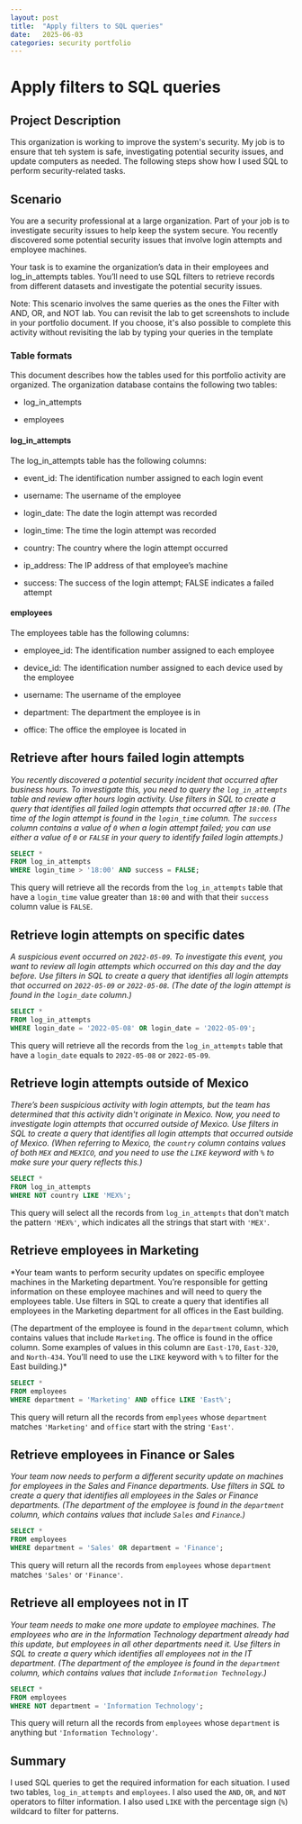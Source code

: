 ```yaml
---
layout: post
title:  "Apply filters to SQL queries"
date:   2025-06-03
categories: security portfolio
---
```


# Apply filters to SQL queries

## Project Description

This organization is working to improve the system's security. My job is to ensure that teh system is safe, investigating potential security issues, and update computers as needed. The following steps show how I used SQL to perform security-related tasks.

## Scenario

You are a security professional at a large organization. Part of your job is to investigate security issues to help keep the system secure. You recently discovered some potential security issues that involve login attempts and employee machines.

Your task is to examine the organization’s data in their employees and log_in_attempts tables. You’ll need to use SQL filters to retrieve records from different datasets and investigate the potential security issues.

Note: This scenario involves the same queries as the ones the Filter with AND, OR, and NOT lab. You can revisit the lab to get screenshots to include in your portfolio document. If you choose, it's also possible to complete this activity without revisiting the lab by typing your queries in the template

### Table formats

This document describes how the tables used for this portfolio activity are organized. The organization database contains the following two tables:

- log_in_attempts

- employees

#### log_in_attempts

The log_in_attempts table has the following columns:

- event_id: The identification number assigned to each login event

- username: The username of the employee

- login_date: The date the login attempt was recorded

- login_time: The time the login attempt was recorded

- country: The country where the login attempt occurred

- ip_address: The IP address of that employee’s machine

- success: The success of the login attempt; FALSE indicates a failed attempt

#### employees

The employees table has the following columns:

- employee_id: The identification number assigned to each employee

- device_id: The identification number assigned to each device used by the employee

- username: The username of the employee

- department: The department the employee is in

- office: The office the employee is located in

## Retrieve after hours failed login attempts

*You recently discovered a potential security incident that occurred after business hours. To investigate this, you need to query the `log_in_attempts` table and review after hours login activity. Use filters in SQL to create a query that identifies all failed login attempts that occurred after `18:00`. (The time of the login attempt is found in the `login_time` column. The `success` column contains a value of `0` when a login attempt failed; you can use either a value of `0` or `FALSE` in your query to identify failed login attempts.)*

```SQL
SELECT *
FROM log_in_attempts
WHERE login_time > '18:00' AND success = FALSE;
```

This query will retrieve all the records from the `log_in_attempts` table that have a `login_time` value greater than `18:00` and with that their `success` column value is `FALSE`.

## Retrieve login attempts on specific dates

*A suspicious event occurred on `2022-05-09`. To investigate this event, you want to review all login attempts which occurred on this day and the day before. Use filters in SQL to create a query that identifies all login attempts that occurred on `2022-05-09` or `2022-05-08`. (The date of the login attempt is found in the `login_date` column.)*

```SQL
SELECT *
FROM log_in_attempts
WHERE login_date = '2022-05-08' OR login_date = '2022-05-09';
```

This query will retrieve all the records from the `log_in_attempts` table that have a `login_date` equals to `2022-05-08` or `2022-05-09`.

## Retrieve login attempts outside of Mexico

*There’s been suspicious activity with login attempts, but the team has determined that this activity didn't originate in Mexico. Now, you need to investigate login attempts that occurred outside of Mexico. Use filters in SQL to create a query that identifies all login attempts that occurred outside of Mexico. (When referring to Mexico, the `country` column contains values of both `MEX` and `MEXICO`, and you need to use the `LIKE` keyword with `%` to make sure your query reflects this.)*

```SQL
SELECT *
FROM log_in_attempts
WHERE NOT country LIKE 'MEX%';
```

This query will select all the records from `log_in_attempts` that don't match the pattern `'MEX%'`, which indicates all the strings that start with `'MEX'`.

## Retrieve employees in Marketing

*Your team wants to perform security updates on specific employee machines in the Marketing department. You’re responsible for getting information on these employee machines and will need to query the employees table. Use filters in SQL to create a query that identifies all employees in the Marketing department for all offices in the East building.

(The department of the employee is found in the `department` column, which contains values that include `Marketing`. The office is found in the office column. Some examples of values in this column are `East-170`, `East-320`, and `North-434`. You’ll need to use the `LIKE` keyword with `%` to filter for the East building.)*


```SQL
SELECT *
FROM employees
WHERE department = 'Marketing' AND office LIKE 'East%';
```

This query will return all the records from `emplyees` whose `department` matches `'Marketing'` and `office` start with the string `'East'`.

## Retrieve employees in Finance or Sales

*Your team now needs to perform a different security update on machines for employees in the Sales and Finance departments. Use filters in SQL to create a query that identifies all employees in the Sales or Finance departments. (The department of the employee is found in the `department` column, which contains values that include `Sales` and `Finance`.)*

```SQL
SELECT *
FROM employees
WHERE department = 'Sales' OR department = 'Finance';
```

This query will return all the records from `employees` whose `department` matches `'Sales'` or `'Finance'`.

## Retrieve all employees not in IT

*Your team needs to make one more update to employee machines. The employees who are in the Information Technology department already had this update, but employees in all other departments need it. Use filters in SQL to create a query which identifies all employees not in the IT department. (The department of the employee is found in the `department` column, which contains values that include `Information Technology`.)*

```SQL
SELECT *
FROM employees
WHERE NOT department = 'Information Technology';
```

This query will return all the records from `employees` whose `department` is anything but `'Information Technology'`.

## Summary

I used SQL queries to get the required information for each situation. I used two tables, `log_in_attempts` and `employees`. I also used the `AND`, `OR`, and `NOT` operators to filter information. I also used `LIKE` with the percentage sign (`%`) wildcard to filter for patterns.
